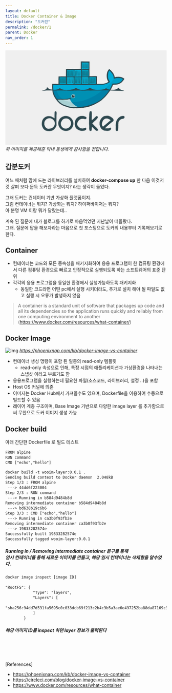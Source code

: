 ```yaml
---
layout: default
title: Docker Container & Image
description: "도커란"
permalink: /docker/1
parent: Docker
nav_order: 1
---
```




![img](/assets/images/docker.jpeg)
*위 이미지를 제공해준 막내 동생에게 감사함을 전합니다.*

## 갑분도커   
여느 때처럼 맘에 드는 라이브러리를 설치하여 **docker-compose up** 한 다음 이것저것 살펴 보다 문득 도커란 무엇이지? 라는 생각이 들었다.  

그래 도커는 컨데이터 기반 가상화 플랫폼이지.  
그럼 컨테이너는 뭐지? 가상화는 뭐지? 하이퍼바이저는 뭐지?  
아 분명 VM 이랑 뭐가 달랐는데.. 

계속 된 질문에 내가 블로그를 하기로 마음먹었던 지난날이 떠올랐다.  
그래. 질문에 답을 해보자라는 마음으로 첫 포스팅으로 도커의 내용부터 기록해보기로 한다.  

## Container  
* 컨테이너는 코드와 모든 종속성을 패키지화하여 응용 프로그램이 한 컴퓨팅 환경에서 다른 컴퓨팅 환경으로 빠르고 안정적으로 실행되도록 하는 소프트웨어의 표준 단위
* 각각의 응용 프로그램을 동일한 환경에서 실행가능하도록 패키지화
    * 동일한 코드라면 어떤 pc에서 실행 시키더라도, 추가로 설치 해야 될 파일도 없고 실행 시 오류가 발생하지 않음

> A container is a standard unit of software that packages up code and all its dependencies so the application runs quickly and reliably from one computing environment to another  
(https://www.docker.com/resources/what-container/)

## Docker Image
![img](https://phoenixnap.com/kb/wp-content/uploads/2021/04/container-layers.png)
*https://phoenixnap.com/kb/docker-image-vs-container*

* 컨테이너 생성 명령이 포함 된 일종의 read-only 템플릿
    * read-only 속성으로 인해, 특정 시점의 애플리케이션과 가상환경을 나타내는 스냅샷 이라고 부르기도 함
* 응용프로그램을 실행하는데 필요한 파일(소스코드, 라이브러리, 설정 ..)을 포함
* Host OS 커널에 의존
    <!--* 이미지 빌드 시 mac intel chip / m1 인 경우 설정이 약간 달랐던 이유 -->
* 이미지는 Docker Hub에서 가져올수도 있으며, Dockerfile을 이용하여 수동으로 빌드할 수 있음  
* 레이어 계층 구조이며, Base Image 기반으로 다양한 image layer 를 추가함으로써 무한으로 도커 이미지 생성 가능

## Docker build  
아래 간단한 Dockerfile 로 빌드 테스트  

```
FROM alpine
RUN command
CMD ["echo","hello"]
```
```
docker build -t wooim-layer:0.0.1 .
Sending build context to Docker daemon  2.048kB
Step 1/3 : FROM alpine
 ---> 44dd6f223004
Step 2/3 : RUN command
 ---> Running in b584d9484b8d
Removing intermediate container b584d9484b8d
 ---> bd638b19c6b6
Step 3/3 : CMD ["echo","hello"]
 ---> Running in ca3b0f93fb2e
Removing intermediate container ca3b0f93fb2e
 ---> 19833282574e
Successfully built 19833282574e
Successfully tagged wooim-layer:0.0.1
```
##### Running in / Removing intermediate container 문구를 통해 <br/> 임시 컨테이너를 통해 새로운 이미지를 만들고, 해당 임시 컨테이너는 삭제함을 알수있다.

```
docker image inspect [image ID]

"RootFS": {
            "Type": "layers",
            "Layers": [
                "sha256:94dd7d531fa5695c0c033dcb69f213c2b4c3b5a3ae6e497252ba88da87169c3f"
            ]
        }
```
##### 해당 이미지 ID를 inspect 하면 layer 정보가 출력된다

<!--
1. 가상화 및 하이퍼바이저 기록
2. croup , 네임스페이스 기록하기
-->
  
<br/><br/><br/>  

[References]
* https://phoenixnap.com/kb/docker-image-vs-container
* https://circleci.com/blog/docker-image-vs-container
* https://www.docker.com/resources/what-container